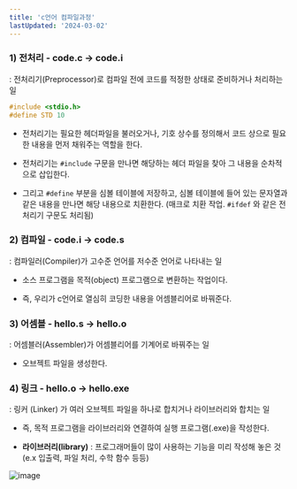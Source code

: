 ```yaml
---
title: 'c언어 컴파일과정'
lastUpdated: '2024-03-02'
---
```


### 1) 전처리 - code.c -> code.i
: 전처리기(Preprocessor)로 컴파일 전에 코드를 적정한 상태로 준비하거나 처리하는 일

```c
#include <stdio.h> 
#define STD 10
```

- 전처리기는 필요한 헤더파일을 불러오거나, 기호 상수를 정의해서 코드 상으로 필요한 내용을 먼저 채워주는 역할을 한다.

- 전처리기는 `#include` 구문을 만나면 해당하는 헤더 파일을 찾아 그 내용을 순차적으로 삽입한다. 

- 그리고 `#define` 부분을 심볼 테이블에 저장하고, 심볼 테이블에 들어 있는 문자열과 같은 내용을 만나면 해당 내용으로 치환한다. (매크로 치환 작업. `#ifdef` 와 같은 전처리기 구문도 처리됨)
 
### 2) 컴파일 - code.i -> code.s
: 컴파일러(Compiler)가 고수준 언어를 저수준 언어로 나타내는 일

- 소스 프로그램을 목적(object) 프로그램으로 변환하는 작업이다.

- 즉, 우리가 c언어로 열심히 코딩한 내용을 어셈블리어로 바꿔준다.

### 3) 어셈블 - hello.s -> hello.o
: 어셈블러(Assembler)가 어셈블리어를 기계어로 바꿔주는 일

- 오브젝트 파일을 생성한다. 

### 4) 링크 - hello.o -> hello.exe
: 링커 (Linker) 가 여러 오브젝트 파일을 하나로 합치거나 라이브러리와 합치는 일

- 즉, 목적 프로그램을 라이브러리와 연결하여 실행 프로그램(.exe)을 작성한다.

- **라이브러리(library)** : 프로그래머들이 많이 사용하는 기능을 미리 작성해 놓은 것(e.x 입출력, 파일 처리, 수학 함수 등등)

![image](https://user-images.githubusercontent.com/81006587/234717678-13eec145-a56c-43c1-b046-cd3b8ed032ae.png)